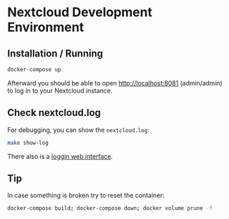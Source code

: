 # Nextcloud Development Environment

## Installation / Running

```bash
docker-compose up
```

Afterward you should be able to open <http://localhost:8081> (admin/admin) to
log in to your Nextcloud instance.

## Check nextcloud.log

For debugging, you can show the `nextcloud.log`:

```bash
make show-log
```

There also is a [loggin web interface](http://localhost:8081/index.php/settings/admin/logging).

## Tip

In case something is broken try to reset the container:

```bash
docker-compose build; docker-compose down; docker volume prune -f
```